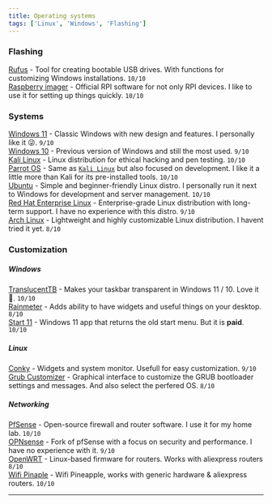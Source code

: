 ```yaml
---
title: Operating systems
tags: ['Linux', 'Windows', 'Flashing']
---
```


### Flashing
[Rufus](https://rufus.ie/) - Tool for creating bootable USB drives. With functions for customizing Windows installations. ```10/10``` <br />
[Raspberry imager](https://www.raspberrypi.org/software/) - Official RPI software for not only RPI devices. I like to use it for setting up things quickly. ```10/10``` <br />

### Systems
[Windows 11](https://www.microsoft.com/en-us/windows/windows-11) - Classic Windows with new design and features. I personally like it 😜. ```9/10``` <br />
[Windows 10](https://www.microsoft.com/en-us/windows/windows-10) - Previous version of Windows and still the most used. ```9/10``` <br />
[Kali Linux](https://www.kali.org/) - Linux distribution for ethical hacking and pen testing. ```10/10``` <br />
[Parrot OS](https://parrotsec.org/) - Same as [`Kali Linux`](#systems) but also focused on development. I like it a little more than Kali for its pre-installed tools. ```10/10``` <br />
[Ubuntu](https://ubuntu.com/) - Simple and beginner-friendly Linux distro. I personally run it next to Windows for development and server management. ```10/10``` <br />
[Red Hat Enterprise Linux](https://www.redhat.com/en/technologies/linux-platforms/enterprise-linux) - Enterprise-grade Linux distribution with long-term support. I have no experience with this distro. ```9/10``` <br />
[Arch Linux](https://archlinux.org/) - Lightweight and highly customizable Linux distribution. I havent tried it yet. ```8/10``` <br />

### Customization

##### Windows
[TranslucentTB](https://github.com/TranslucentTB/TranslucentTB) - Makes your taskbar transparent in Windows 11 / 10. Love it 💖. ```10/10``` <br />
[Rainmeter](https://www.rainmeter.net/) - Adds ability to have widgets and useful things on your desktop. ```8/10``` <br />
[Start 11](https://www.startallback.com/) - Windows 11 app that returns the old start menu. But it is **paid**.  ```10/10``` <br />

##### Linux
[Conky](https://github.com/brndnmtthws/conky) - Widgets and system monitor. Usefull for easy customization. ```9/10``` <br />
[Grub Customizer](https://launchpad.net/grub-customizer) - Graphical interface to customize the GRUB bootloader settings and messages. And also select the perfered OS. ```8/10``` <br />

##### Networking
[PfSense](https://www.pfsense.org/) - Open-source firewall and router software. I use it for my home lab. ```10/10``` <br />
[OPNsense](https://opnsense.org/) - Fork of pfSense with a focus on security and performance. I have no experience with it. ```9/10``` <br />
[OpenWRT](https://openwrt.org/) - Linux-based firmware for routers. Works with aliexpress routers ```8/10``` <br />
[Wifi Pinaple](https://github.com/xchwarze/wifi-pineapple-cloner) - Wifi Pineapple, works with generic hardware & aliexpress routers. ```10/10``` <br />
****